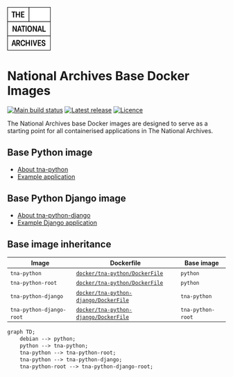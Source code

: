 <img src="https://raw.githubusercontent.com/nationalarchives/tna-frontend/main/src/nationalarchives/assets/images/tna-square-logo.svg" alt="The National Archives logo" title="The National Archives" width="100" />

# National Archives Base Docker Images

[![Main build status](https://img.shields.io/github/actions/workflow/status/nationalarchives/docker/publish.yml?style=flat-square&event=push&branch=main)](https://github.com/nationalarchives/docker/actions/workflows/publish.yml?query=branch%3Amain)
[![Latest release](https://img.shields.io/github/v/release/nationalarchives/docker?style=flat-square&logo=github&logoColor=white&sort=semver)](https://github.com/nationalarchives/docker/releases)
[![Licence](https://img.shields.io/github/license/nationalarchives/docker?style=flat-square)](https://github.com/nationalarchives/docker/blob/main/LICENCE)

The National Archives base Docker images are designed to serve as a starting point for all containerised applications in The National Archives.

## Base Python image

- [About tna-python](./docker/tna-python)
- [Example application](./tests/example-python-application)

## Base Python Django image

- [About tna-python-django](./docker/tna-python-django)
- [Example Django application](./tests/example-python-django-application)

## Base image inheritance

| Image                    | Dockerfile                                                                   | Base image        |
| ------------------------ | ---------------------------------------------------------------------------- | ----------------- |
| `tna-python`             | [`docker/tna-python/DockerFile`](docker/tna-python/DockerFile)               | `python`          |
| `tna-python-root`        | [`docker/tna-python/DockerFile`](docker/tna-python/DockerFile)               | `python`          |
| `tna-python-django`      | [`docker/tna-python-django/DockerFile`](docker/tna-python-django/DockerFile) | `tna-python`      |
| `tna-python-django-root` | [`docker/tna-python-django/DockerFile`](docker/tna-python-django/DockerFile) | `tna-python-root` |

```mermaid
graph TD;
    debian --> python;
    python --> tna-python;
    tna-python --> tna-python-root;
    tna-python --> tna-python-django;
    tna-python-root --> tna-python-django-root;
```
